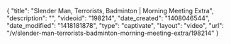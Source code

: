 {
    "title": "Slender Man, Terrorists, Badminton | Morning Meeting Extra",
    "description": "",
    "videoid": "198214",
    "date_created": "1408046544",
    "date_modified": "1418181878",
    "type": "captivate",
    "layout": "video",
    "url": "\/v\/slender-man-terrorists-badminton-morning-meeting-extra\/198214"
}